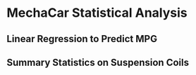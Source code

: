 # MechaCar Statistical Analysis

## Linear Regression to Predict MPG

## Summary Statistics on Suspension Coils
